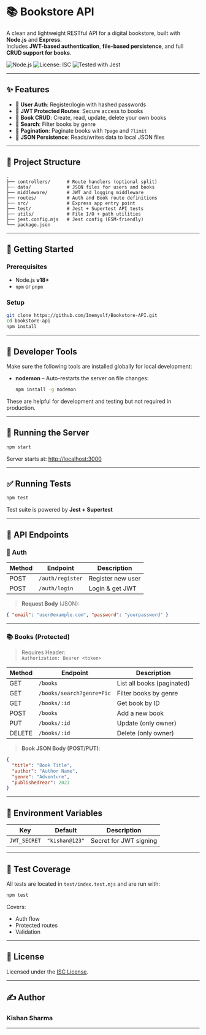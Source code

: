 
# 📚 Bookstore API

A clean and lightweight RESTful API for a digital bookstore, built with **Node.js** and **Express**.  
Includes **JWT-based authentication**, **file-based persistence**, and full **CRUD support for books**.

![Node.js](https://img.shields.io/badge/Node.js-18%2B-brightgreen)
![License: ISC](https://img.shields.io/badge/License-ISC-blue.svg)
![Tested with Jest](https://img.shields.io/badge/tested%20with-jest-99424f)

---

## ✨ Features

- 🔐 **User Auth**: Register/login with hashed passwords
- 🔑 **JWT Protected Routes**: Secure access to books
- 📘 **Book CRUD**: Create, read, update, delete your own books
- 🔎 **Search**: Filter books by genre
- 📄 **Pagination**: Paginate books with `?page` and `?limit`
- 💾 **JSON Persistence**: Reads/writes data to local JSON files

---

## 📁 Project Structure

```
.
├── controllers/      # Route handlers (optional split)
├── data/             # JSON files for users and books
├── middleware/       # JWT and logging middleware
├── routes/           # Auth and Book route definitions
├── src/              # Express app entry point
├── test/             # Jest + Supertest API tests
├── utils/            # File I/O + path utilities
├── jest.config.mjs   # Jest config (ESM-friendly)
└── package.json
```

---

## 🚀 Getting Started

### Prerequisites

- Node.js **v18+**
- `npm` or `pnpm`

### Setup

```bash
git clone https://github.com/Imemyslf/Bookstore-API.git
cd bookstore-api
npm install
```

---

## 🔧 Developer Tools

Make sure the following tools are installed globally for local development:

- **nodemon** – Auto-restarts the server on file changes:
  ```bash
  npm install -g nodemon
  ```

These are helpful for development and testing but not required in production.

---

## 🏁 Running the Server

```bash
npm start
```

Server starts at: [http://localhost:3000](http://localhost:3000)

---

## ✅ Running Tests

```bash
npm test
```

Test suite is powered by **Jest + Supertest**

---

## 🔌 API Endpoints

### 🧑 Auth

| Method | Endpoint         | Description         |
|--------|------------------|---------------------|
| POST   | `/auth/register` | Register new user   |
| POST   | `/auth/login`    | Login & get JWT     |

> **Request Body** (JSON):
```json
{ "email": "user@example.com", "password": "yourpassword" }
```

---

### 📚 Books (Protected)

> Requires Header:  
> `Authorization: Bearer <token>`

| Method | Endpoint                  | Description                      |
|--------|---------------------------|----------------------------------|
| GET    | `/books`                  | List all books (paginated)       |
| GET    | `/books/search?genre=Fic` | Filter books by genre            |
| GET    | `/books/:id`              | Get book by ID                   |
| POST   | `/books`                  | Add a new book                   |
| PUT    | `/books/:id`              | Update (only owner)              |
| DELETE | `/books/:id`              | Delete (only owner)              |

> **Book JSON Body (POST/PUT)**:
```json
{
  "title": "Book Title",
  "author": "Author Name",
  "genre": "Adventure",
  "publishedYear": 2023
}
```

---

## 🔐 Environment Variables

| Key         | Default       | Description             |
|-------------|---------------|-------------------------|
| `JWT_SECRET`| `"kishan@123"`| Secret for JWT signing  |

---

## 🧪 Test Coverage

All tests are located in `test/index.test.mjs` and are run with:

```bash
npm test
```

Covers:
- Auth flow
- Protected routes
- Validation

---

## 🪪 License

Licensed under the [ISC License](LICENSE).


---

## ✍️ Author

### **Kishan Sharma**
---


